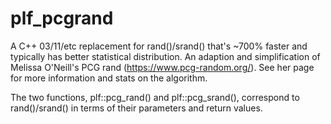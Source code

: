 # plf_pcgrand
A C++ 03/11/etc replacement for rand()/srand() that's ~700% faster and typically has better statistical distribution. An adaption and simplification of Melissa O'Neill's PCG rand (https://www.pcg-random.org/). See her page for more information and stats on the algorithm.

The two functions, plf::pcg_rand() and plf::pcg_srand(), correspond to rand()/srand() in terms of their parameters and return values.
